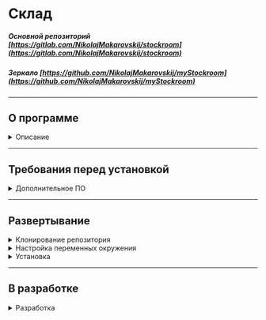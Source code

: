 # **Склад**

##### Основной репозиторий [https://gitlab.com/NikolajMakarovskij/stockroom](https://gitlab.com/NikolajMakarovskij/stockroom)
##### Зеркало [https://github.com/NikolajMakarovskij/myStockroom](https://github.com/NikolajMakarovskij/myStockroom)

___
## О программе
<details>
<summary> Описание </summary>

`Данная программа позволяет задать расстановку техники в помещениях, указать установленные в технику комплектующие 
и расходники, вести историю замены комплектующих. Позволяет добавлять, списывать и утилизировать на(со) склад(а).
В разаделе "На балансе" указываются как числяться расходники и комплектующие в бухгалтерии.
Функционал разделов с программным обеспечением и цифровыми подписями
находится в разработке`

`Доступ в программу осуществляется через браузер во внутренней локальной сети. Присутствует система авторизации, панель администратора,
система прав доступа к разделам`

`Пронграмма написана с помощью фреймворка Django (v 4) на python 3.8. В качестве базы данных используется
PostgreSQL (v. 14). для запуска и развертывания программы используется Doсker`

</details>

___
## Требования перед установкой

<details>
<summary> Дополнительное ПО </summary>

1. Для развертывания программы потребуются предварительно установленные: 
    * Docker и Docker compose
   
    или

    * Docker desktop

2. С установкой Docker можно ознакомиться по [ссылке](
https://docs.docker.com/engine/).

3. С установкой Docker compose можно ознакомиться по [ссылке](
https://docs.docker.com/compose/).

4. С установкой Docker desktop можно ознакомиться по [ссылке](
https://docs.docker.com/get-docker/).

</details>

___
## Развертывание

<details>
<summary>Клонирование репозитория</summary>

С копированием репозитория можно ознакомится по [ссылке](
https://docs.github.com/ru/repositories/creating-and-managing-repositories/cloning-a-repository).

</details>

<details>
<summary>Настройка переменных окружения</summary>

1. В папке ***backend/database/Init_db/*** расположена тестовая база данных для демонстрации работы Программы. Если вам не нужна тестовая база, удалите файл ***init.sql*** из папки;
2. В папке ***backend/*** откройте файл ***.env***. Значения переменных указаны в таблице ниже:
<details><summary>Переменные окружения</summary>

|                      Переменная | Описание                                                                                            |
|--------------------------------:|-----------------------------------------------------------------------------------------------------|
|                           DEBUG | Включает режим отладки. Установите ***0***, чтобы отключить. Для включения установите ***1***       |
|                      SECRET_KEY | Ключ для криптографической подписи                                                                  |
|            DJANGO_ALLOWED_HOSTS | Разрешенные хосты. Укажите список хостов через запятую ***                                          |
|                      SQL_ENGINE | При использовании PostgreSQL укажите ***django.db.backends.postgresql***. Рекомендуется не изменять |
|       SQL_DATABASE, POSTGRES_DB | Имя БД. Должны совпадать                                                                            |
|         SQL_USER, POSTGRES_USER | Имя пользователя БД. Должны совпадать                                                               |
| SQL_PASSWORD, POSTGRES_PASSWORD | Пароль пользователя БД. Должны совпадать                                                            |
|                        SQL_HOST | Имя хоста БД. Рекомендуется оставить ***db***                                                       |
|                        SQL_PORT | Порт БД. Рекомендуется оставить ***5432***                                                          |
|              SQL_PGDATA, PGDATA | Расположение БД внутри контейнера. Рекомендуется оставить ***"/var/lib/postgresql/data/pgdata"***   |
|       POSTGRES_HOST_AUTH_METHOD | Рекомендуется оставить ***trust***                                                                  |
|                   CELERY_BROKER | Настройки сервера брокера Celery. Рекомендуется оставить ***redis://redis:6379/0***                 |
|                  CELERY_BACKEND | Настройки сервера Celery. Рекомендуется оставить ***redis://redis:6379/0***                         |
</details>
</details>
<details><summary>Установка</summary>

1. После настройки переменных окружения откройте в терминале папку ***backend/***;
2. Введите команду: 
    ```bash
    docker-compose up --build
    ```
3. Дождитесь сборки и запуска контейнеров;
4. После запуска контейнеров откройте новое окно консоли;
5. Для создания суперпользователя введите: 
    <pre>
        `docker exec -it  <a href="backend/docker-compose.yaml?plain=1#L05">container_name</a> python3 manage.py createsuperuser`
    </pre>
6. Перейдите по адресу [0.0.0.0/home/](http://0.0.0.0/home/) или [localhost/home/](http://localhost/home/);
7. Авторизуйтесь с данными указанными в п. 5. 
`Если программа разворачивалась с тестовой БД, будет доступен пользователь: login: admin password: admin`.
8. Бэкап
    <pre>
        `docker exec <a href="backend/docker-compose.yaml?plain=1#L22">container_name</a> pg_dump -U <a href=".env?plain=1#L6">SQL_USER</a> -W <a href=".env?plain=1#L5">SQL_DATABASE </a> > init_db_$(date +\%Y-\%m-\%d).sql`
    </pre>
</details>

___
## В разработке

<details>
<summary> Разработка </summary>

1. REST API на основе Django rest api;
2. frontend на основе React;
3. раздел "Программное обеспечение";
4. раздел "Цифровые подписи".

</details>

